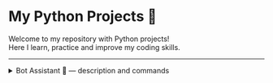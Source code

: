 # My Python Projects 🚀

Welcome to my repository with Python projects!  
Here I learn, practice and improve my coding skills.

---

<details>
<summary>Bot Assistant 🤖 — description and commands</summary>


*A simple console assistant bot written in Python for managing contacts.*

### What bot can do:

- Add contact: `add Name Phone`
- Show phone by name: `phone Name`
- Change phone: `change Name NewPhone`
- Rename contact: `rename OldName NewName`
- Show all contacts: `all`
- Save and exit: `exit` or `close`
- Greeting: `hello`

---

### How it works:

1. Loads contacts from `contacts.txt`
2. After exit (exit or close command), the bot automatically saves all changes to contacts.txt.
3. All data is stored as dictionary:


```python
contacts = {
    "Name": ["380111111111", "380222222222"], 
    "Name": ["380333333333"] 
}

```

---

## Project status 🛠️

The project is in progress and will be improved.

### Planned features:
- Delete contact
- Search contact by part of the name
- Validation of phone number format
- Support saving data in JSON
- Auto-formatting phone numbers
- Sorting contacts
- Interface improvements

Stay tuned 😉

---

Project structure:

```python
bot_assistant/
│
├── main.py
├── add_contact.py
├── change_username_phone.py
├── phone_contact.py
├── show_all_contacts.py
├── load_contacts_from_file.py
├── save_contacts_to_file.py
└── contacts.txt
```

</details>